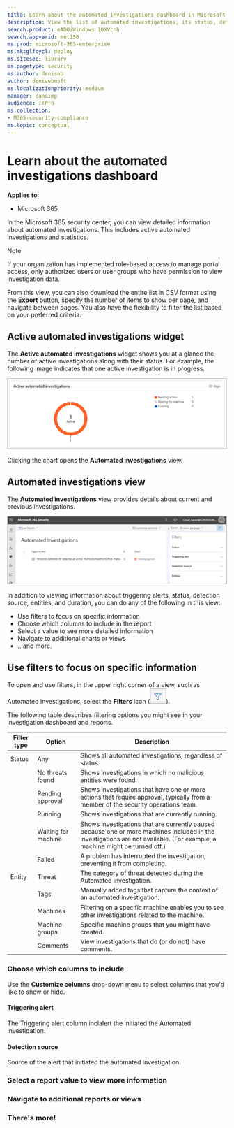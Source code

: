 ```yaml
---
title: Learn about the automated investigations dashboard in Microsoft 365 
description: View the list of automated investigations, its status, detection source and other details
search.product: eADQiWindows 10XVcnh
search.appverid: met150
ms.prod: microsoft-365-enterprise
ms.mktglfcycl: deploy
ms.sitesec: library
ms.pagetype: security
ms.author: deniseb
author: denisebmsft
ms.localizationpriority: medium
manager: dansimp
audience: ITPro
ms.collection: 
- M365-security-compliance 
ms.topic: conceptual
---
```


# Learn about the automated investigations dashboard

**Applies to**:
- Microsoft 365

In the Microsoft 365 security center, you can view detailed information about automated investigations. This includes active automated investigations and statistics. 

>[!NOTE]
>If your organization has implemented role-based access to manage portal access, only authorized users or user groups who have permission to view investigation data. 


From this view, you can also download the entire list in CSV format using the **Export** button, specify the number of items to show per page, and navigate between pages. You also have the flexibility to filter the list based on your preferred criteria.

## Active automated investigations widget

The **Active automated investigations** widget shows you at a glance the number of active investigations along with their status. For example, the following image indicates that one active investigation is in progress.

![Active automated investigations](images/air-active-investigations.png)

Clicking the chart opens the **Automated investigations** view.

## Automated investigations view

The **Automated investigations** view provides details about current and previous investigations. 

![automated investigations detailed view](images/air-automated-investigations-list-with-filters.png)

In addition to viewing information about triggering alerts, status, detection source, entities, and duration, you can do any of the following in this view:
- Use filters to focus on specific information
- Choose which columns to include in the report
- Select a value to see more detailed information
- Navigate to additional charts or views
- ...and more.

## Use filters to focus on specific information

To open and use filters, in the upper right corner of a view, such as Automated investigations, select the **Filters** icon (![AIR filter icon](images/air-filtericon.png)).

The following table describes filtering options you might see in your investigation dashboard and reports.

|Filter type  |Option  |Description  |
|---------|---------|---------|
|Status     |Any         |Shows all automated investigations, regardless of status.         |
|     |No threats found         |Shows investigations in which no malicious entities were found.         |
| |Pending approval |Shows investigations that have one or more actions that require approval, typically from a member of the security operations team. |
| |Running |Shows investigations that are currently running. |
| |Waiting for machine|Shows investigations that are currently paused because one or more machines included in the investigations are not available. (For example, a machine might be turned off.) |
| | Failed   | A problem has interrupted the investigation, preventing it from completing. |
|Entity |Threat     |The category of threat detected during the Automated investigation.         |
| |Tags     |Manually added tags that capture the context of an automated investigation.         |
| |Machines |Filtering on a specific machine enables you to see other investigations related to the machine.|
| |Machine groups | Specific machine groups that you might have created.|
| |Comments | View investigations that do (or do not) have comments.|

### Choose which columns to include

Use the **Customize columns** drop-down menu to select columns that you'd like to show or hide. 

#### Triggering alert

The Triggering alert column inclalert the initiated the Automated investigation.

#### Detection source

Source of the alert that initiated the automated investigation. 

### Select a report value to view more information

### Navigate to additional reports or views

### There's more!

